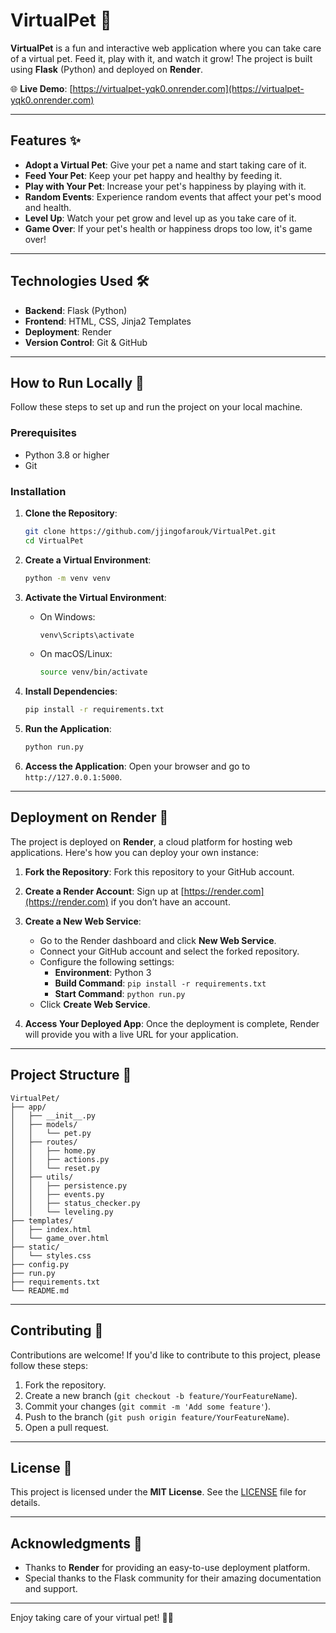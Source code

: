 
# VirtualPet 🐾

**VirtualPet** is a fun and interactive web application where you can take care of a virtual pet. Feed it, play with it, and watch it grow! The project is built using **Flask** (Python) and deployed on **Render**.

🌐 **Live Demo**: [https://virtualpet-yqk0.onrender.com](https://virtualpet-yqk0.onrender.com)

---

## Features ✨

- **Adopt a Virtual Pet**: Give your pet a name and start taking care of it.
- **Feed Your Pet**: Keep your pet happy and healthy by feeding it.
- **Play with Your Pet**: Increase your pet's happiness by playing with it.
- **Random Events**: Experience random events that affect your pet's mood and health.
- **Level Up**: Watch your pet grow and level up as you take care of it.
- **Game Over**: If your pet's health or happiness drops too low, it's game over!

---

## Technologies Used 🛠️

- **Backend**: Flask (Python)
- **Frontend**: HTML, CSS, Jinja2 Templates
- **Deployment**: Render
- **Version Control**: Git & GitHub

---

## How to Run Locally 🚀

Follow these steps to set up and run the project on your local machine.

### Prerequisites

- Python 3.8 or higher
- Git

### Installation

1. **Clone the Repository**:
   ```bash
   git clone https://github.com/jjingofarouk/VirtualPet.git
   cd VirtualPet
   ```

2. **Create a Virtual Environment**:
   ```bash
   python -m venv venv
   ```

3. **Activate the Virtual Environment**:
   - On Windows:
     ```bash
     venv\Scripts\activate
     ```
   - On macOS/Linux:
     ```bash
     source venv/bin/activate
     ```

4. **Install Dependencies**:
   ```bash
   pip install -r requirements.txt
   ```

5. **Run the Application**:
   ```bash
   python run.py
   ```

6. **Access the Application**:
   Open your browser and go to `http://127.0.0.1:5000`.

---

## Deployment on Render 🚀

The project is deployed on **Render**, a cloud platform for hosting web applications. Here's how you can deploy your own instance:

1. **Fork the Repository**:
   Fork this repository to your GitHub account.

2. **Create a Render Account**:
   Sign up at [https://render.com](https://render.com) if you don’t have an account.

3. **Create a New Web Service**:
   - Go to the Render dashboard and click **New Web Service**.
   - Connect your GitHub account and select the forked repository.
   - Configure the following settings:
     - **Environment**: Python 3
     - **Build Command**: `pip install -r requirements.txt`
     - **Start Command**: `python run.py`
   - Click **Create Web Service**.

4. **Access Your Deployed App**:
   Once the deployment is complete, Render will provide you with a live URL for your application.

---

## Project Structure 📂

```
VirtualPet/
├── app/
│   ├── __init__.py
│   ├── models/
│   │   └── pet.py
│   ├── routes/
│   │   ├── home.py
│   │   ├── actions.py
│   │   └── reset.py
│   ├── utils/
│   │   ├── persistence.py
│   │   ├── events.py
│   │   ├── status_checker.py
│   │   └── leveling.py
├── templates/
│   ├── index.html
│   └── game_over.html
├── static/
│   └── styles.css
├── config.py
├── run.py
├── requirements.txt
└── README.md
```

---

## Contributing 🤝

Contributions are welcome! If you'd like to contribute to this project, please follow these steps:

1. Fork the repository.
2. Create a new branch (`git checkout -b feature/YourFeatureName`).
3. Commit your changes (`git commit -m 'Add some feature'`).
4. Push to the branch (`git push origin feature/YourFeatureName`).
5. Open a pull request.

---

## License 📄

This project is licensed under the **MIT License**. See the [LICENSE](LICENSE) file for details.

---

## Acknowledgments 🙏

- Thanks to **Render** for providing an easy-to-use deployment platform.
- Special thanks to the Flask community for their amazing documentation and support.

---

Enjoy taking care of your virtual pet! 🐶🐱

